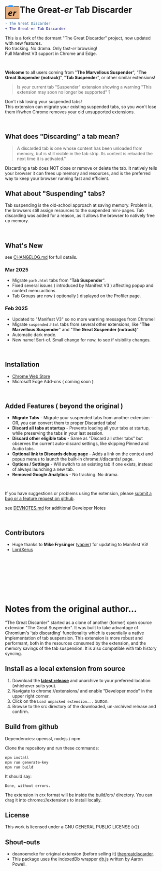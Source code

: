 # <img src="./src/img/icon48.png" align="left" /> The Great-*er* Tab Discarder
```diff
- The Great Discarder
+ The Great-er Tab Discarder
```

This is a fork of the dormant "The Great Discarder" project, now updated with new features.<br>
No tracking.  No drama.  Only fast-*er* browsing!<br>
Full Manifest V3 support in Chrome and Edge.

<br>

**Welcome** to all users coming from "**The Marvellous Suspender**", "**The Great Suspender (notrack)**", "**Tab Suspender**", or other similar extensions!

> Is your current tab "Suspender" extension showing a warning "This extension may soon no longer be supported" ?<br>

Don't risk losing your suspended tabs!<br>
This extension can migrate your existing suspended tabs,
so you won't lose them if/when Chrome removes your old unsupported extensions.

<br>

## What does "Discarding" a tab mean?
> A discarded tab is one whose content has been unloaded from memory, but is still visible in the tab strip.
> Its content is reloaded the next time it is activated."

Discarding a tab does NOT close or remove or delete the tab.
It natively tells your browser it can frees up memory and resources, and is the preferred way to keep your browser running fast and efficient.

## What about "Suspending" tabs?
Tab suspending is the old-school approach at saving memory.
Problem is, the browsers still assign resources to the suspended mini-pages.
Tab discarding was added for a reason, as it allows the browser to natively free up memory.

<br>

## What's New
see [CHANGELOG.md](./CHANGELOG.md) for full details.

### Mar 2025
- Migrate `park.html` tabs from "**Tab Suspender**".
- Fixed several issues ( introduced by Manifest V3 ) affecting popup and context menu actions.
- Tab Groups are now ( optionally ) displayed on the Profiler page.

### Feb 2025
- Updated to "Manifest V3" so no more warning messages from Chrome!
- Migrate `suspended.html` tabs from several other extensions, like "**The Marvellous Suspender**" and "**The Great Suspender (notrack)**"
- Automatic dark mode.
- New name!  Sort-of.  Small change for now, to see if visibility changes.

<br>

## Installation
- [Chrome Web Store](https://chrome.google.com/webstore/detail/the-great-er-discarder-er/plpkmjcnhhnpkblimgenmdhghfgghdpp)
- Microsoft Edge Add-ons ( coming soon )

<br>

## Added Features ( beyond the original )
- **Migrate Tabs** - Migrate your suspended tabs from another extension - OR, you can convert them to proper Discarded tabs!
- **Discard all tabs at startup** - Prevents loading all your tabs at startup, while preserving the tabs in your last session.
- **Discard other eligible tabs** - Same as "Discard all other tabs" but observes the current auto-discard settings, like skipping Pinned and Audio tabs.
- **Optional link to Discards debug page** - Adds a link on the context and popup menus to launch the built-in chrome://discards/ page.
- **Options / Settings** - Will switch to an existing tab if one exists, instead of always launching a new tab.
- **Removed Google Analytics** - No tracking. No drama.

<br>

If you have suggestions or problems using the extension, please [submit a bug or a feature request on github](https://github.com/rkodey/the-great-er-discarder-er/issues).

see [DEVNOTES.md](./DEVNOTES.md) for additional Developer Notes

<br>

## Contributors
- Huge thanks to **Mike Frysinger** ([vapier](https://github.com/vapier)) for updating to Manifest V3!
- [LordXerus](https://github.com/LordXerus)


<br><br>
----------
<br><br>


# Notes from the original author...

"The Great Discarder" started as a clone of another (former) open source extension "The Great Suspender".
It was built to take advantage of Chromium's 'tab discarding' functionality which is essentially a native implementation of tab suspension.
This extension is more robust and performant, both in the resources consumed by the extension, and the memory savings of the tab suspension.
It is also compatible with tab history syncing.


## Install as a local extension from source

1. Download the **[latest release](https://github.com/rkodey/the-great-er-discarder-er/releases)** and unarchive to your preferred location (whichever suits you).
2. Navigate to chrome://extensions/ and enable "Developer mode" in the upper right corner.
3. Click on the `Load unpacked extension...` button.
4. Browse to the src directory of the downloaded, un-archived release and confirm.


## Build from github

Dependencies: openssl, nodejs / npm.

Clone the repository and run these commands:
```
npm install
npm run generate-key
npm run build
```

It should say:
```
Done, without errors.
```

The extension in crx format will be inside the build/crx/ directory. You can drag it into chrome://extensions to install locally.

## License

This work is licensed under a GNU GENERAL PUBLIC LICENSE (v2)

## Shout-outs
- deanoemcke for original extension (before selling it) [thegreatdiscarder](https://github.com/deanoemcke/).
- This package uses the indexedDb wrapper [db.js](https://github.com/aaronpowell/db.js) written by Aaron Powell.

